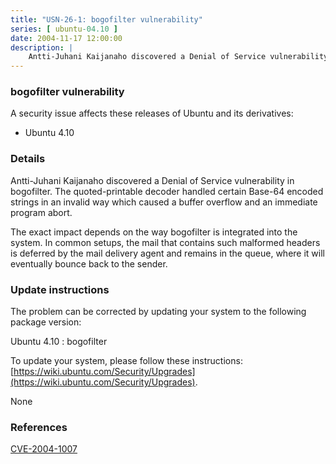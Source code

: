```yaml
---
title: "USN-26-1: bogofilter vulnerability"
series: [ ubuntu-04.10 ]
date: 2004-11-17 12:00:00
description: |
    Antti-Juhani Kaijanaho discovered a Denial of Service vulnerability in bogofilter. The quoted-printable decoder handled certain Base-64 encoded strings in an invalid way which caused a buffer overflow and an immediate program abort.
--- 
```

 
### bogofilter vulnerability

A security issue affects these releases of Ubuntu and its derivatives:

* Ubuntu 4.10

### Details

Antti-Juhani Kaijanaho discovered a Denial of Service vulnerability in bogofilter. The quoted-printable decoder handled certain Base-64 encoded strings in an invalid way which caused a buffer overflow and an immediate program abort.

The exact impact depends on the way bogofilter is integrated into the system. In common setups, the mail that contains such malformed headers is deferred by the mail delivery agent and remains in the queue, where it will eventually bounce back to the sender.

### Update instructions

The problem can be corrected by updating your system to the following package version:

Ubuntu 4.10
 : bogofilter 

To update your system, please follow these instructions: [https://wiki.ubuntu.com/Security/Upgrades](https://wiki.ubuntu.com/Security/Upgrades).

None

### References

 [CVE-2004-1007](http://people.ubuntu.com/~ubuntu-security/cve/CVE-2004-1007)
 
